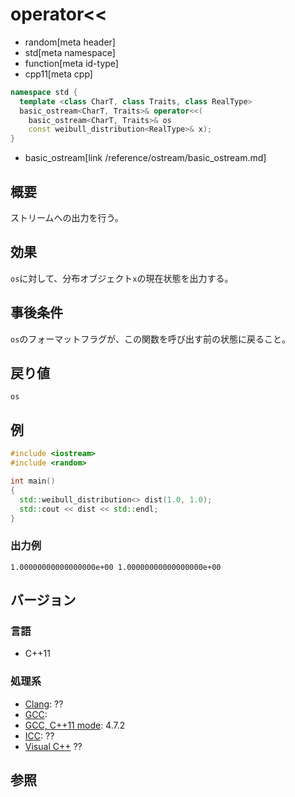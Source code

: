 # operator<<
* random[meta header]
* std[meta namespace]
* function[meta id-type]
* cpp11[meta cpp]

```cpp
namespace std {
  template <class CharT, class Traits, class RealType>
  basic_ostream<CharT, Traits>& operator<<(
    basic_ostream<CharT, Traits>& os
    const weibull_distribution<RealType>& x);
}
```
* basic_ostream[link /reference/ostream/basic_ostream.md]

## 概要
ストリームへの出力を行う。


## 効果
`os`に対して、分布オブジェクト`x`の現在状態を出力する。


## 事後条件
`os`のフォーマットフラグが、この関数を呼び出す前の状態に戻ること。


## 戻り値
`os`


## 例
```cpp example
#include <iostream>
#include <random>

int main()
{
  std::weibull_distribution<> dist(1.0, 1.0);
  std::cout << dist << std::endl;
}
```

### 出力例
```
1.00000000000000000e+00 1.00000000000000000e+00
```

## バージョン
### 言語
- C++11

### 処理系
- [Clang](/implementation.md#clang): ??
- [GCC](/implementation.md#gcc): 
- [GCC, C++11 mode](/implementation.md#gcc): 4.7.2
- [ICC](/implementation.md#icc): ??
- [Visual C++](/implementation.md#visual_cpp) ??


## 参照


